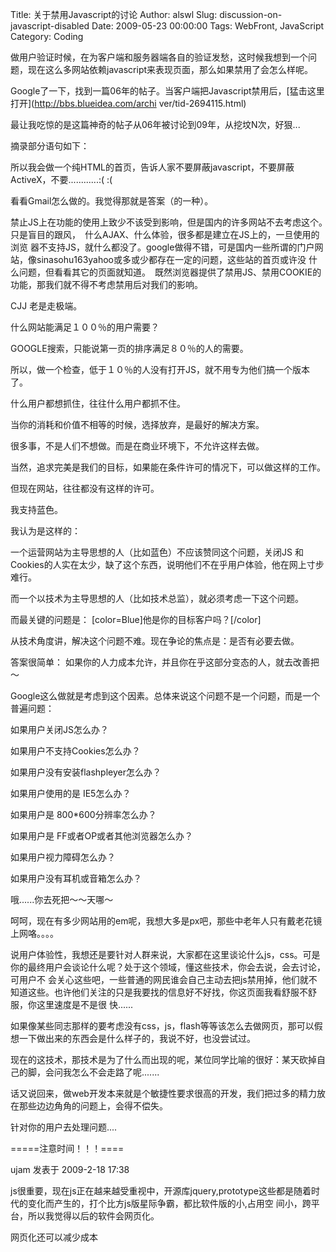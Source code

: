 Title: 关于禁用Javascript的讨论
Author: alswl
Slug: discussion-on-javascript-disabled
Date: 2009-05-23 00:00:00
Tags: WebFront, JavaScript
Category: Coding

做用户验证时候，在为客户端和服务器端各自的验证发愁，这时候我想到一个问题，现在这么多网站依赖javascript来表现页面，那么如果禁用了会怎么样呢。

Google了一下，找到一篇06年的帖子。当客户端把Javascript禁用后，[猛击这里打开](http://bbs.blueidea.com/archi
ver/tid-2694115.html)

最让我吃惊的是这篇神奇的帖子从06年被讨论到09年，从挖坟N次，好狠...

摘录部分语句如下：

所以我会做一个纯HTML的首页，告诉人家不要屏蔽javascript，不要屏蔽ActiveX，不要............:( :(

看看Gmail怎么做的。我觉得那就是答案（的一种）。

禁止JS上在功能的使用上致少不该受到影响，但是国内的许多网站不去考虑这个。　只是盲目的跟风，　什么AJAX、什么体验，很多都是建立在JS上的，一旦使用的浏览
器不支持JS，就什么都没了。google做得不错，可是国内一些所谓的门户网站，像sinasohu163yahoo或多或少都存在一定的问题，这些站的首页或许没
什么问题，但看看其它的页面就知道。　既然浏览器提供了禁用JS、禁用COOKIE的功能，那我们就不得不考虑禁用后对我们的影响。

CJJ 老是走极端。

什么网站能满足１００％的用户需要？

GOOGLE搜索，只能说第一页的排序满足８０％的人的需要。

所以，做一个检查，低于１０％的人没有打开JS，就不用专为他们搞一个版本了。

什么用户都想抓住，往往什么用户都抓不住。

当你的消耗和价值不相等的时候，选择放弃，是最好的解决方案。

很多事，不是人们不想做。而是在商业环境下，不允许这样去做。

当然，追求完美是我们的目标，如果能在条件许可的情况下，可以做这样的工作。

但现在网站，往往都没有这样的许可。

我支持蓝色。

我认为是这样的：

一个运营网站为主导思想的人（比如蓝色）不应该赞同这个问题，关闭JS 和 Cookies的人实在太少，缺了这个东西，说明他们不在乎用户体验，他在网上寸步难行。

而一个以技术为主导思想的人（比如技术总监），就必须考虑一下这个问题。

而最关键的问题是： [color=Blue]他是你的目标客户吗？[/color]

从技术角度讲，解决这个问题不难。现在争论的焦点是：是否有必要去做。

答案很简单： 如果你的人力成本允许，并且你在乎这部分变态的人，就去改善把～

Google这么做就是考虑到这个因素。总体来说这个问题不是一个问题，而是一个普遍问题：

如果用户关闭JS怎么办？

如果用户不支持Cookies怎么办？

如果用户没有安装flashpleyer怎么办？

如果用户使用的是 IE5怎么办？

如果用户是 800*600分辨率怎么办？

如果用户是 FF或者OP或者其他浏览器怎么办？

如果用户视力障碍怎么办？

如果用户没有耳机或音箱怎么办？

哦......你去死把～～天哪～

呵呵，现在有多少网站用的em呢，我想大多是px吧，那些中老年人只有戴老花镜上网咯。。。。

说用户体验性，我想还是要针对人群来说，大家都在这里谈论什么js，css。可是你的最终用户会谈论什么呢？处于这个领域，懂这些技术，你会去说，会去讨论，可用户不
会关心这些吧，一些普通的网民谁会自己主动去把js禁用掉，他们就不知道这些。也许他们关注的只是我要找的信息好不好找，你这页面我看舒服不舒服，你这里速度是不是很
快......

如果像某些同志那样的要考虑没有css，js，flash等等该怎么去做网页，那可以假想一下做出来的东西会是什么样子的，我说不好，也没尝试过。

现在的这技术，那技术是为了什么而出现的呢，某位同学比喻的很好：某天砍掉自己的脚，会问我怎么不会走路了呢.......

话又说回来，做web开发本来就是个敏捷性要求很高的开发，我们把过多的精力放在那些边边角角的问题上，会得不偿失。

针对你的用户去处理问题....

=====注意时间！！！====

ujam 发表于 2009-2-18 17:38

js很重要，现在js正在越来越受重视中，开源库jquery,prototype这些都是随着时代的变化而产生的，打个比方js版星际争霸，都比软件版的小,占用空
间小，跨平台，所以我觉得以后的软件会网页化。

网页化还可以减少成本

